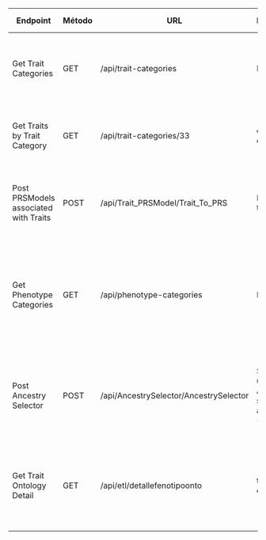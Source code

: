 | Endpoint                          | Método | URL                                      | Parámetros             | Headers                         | Descripción                                                            | Respuesta Exitosa                                                                                                                                                                                                                   | Códigos de Estado                                               |
|-----------------------------------|--------|------------------------------------------|-------------------------|----------------------------------|------------------------------------------------------------------------|-------------------------------------------------------------------------------------------------------------------------------------------------------------------------------------------------------------------------------------|------------------------------------------------------------------|
| Get Trait Categories              | GET    | /api/trait-categories                    | Ninguno                 | Authorization: Bearer {token}   | Devuelve todas las categorías de traits con el conteo de modelos PRS | ```json [{"id": 1, "name": "Biology process", "traits": [1, 2], "pgss": 34}, {"id": 2, "name": "Body measurement", "traits": [3], "pgss": 5}]```                                           | 200 OK, 401 Unauthorized, 500 Internal Server Error             |
| Get Traits by Trait Category      | GET    | /api/trait-categories/33                 | categoryId: en path     | Authorization: Bearer {token}   | Devuelve los traits asociados a una categoría específica              | ```json {"1": {"id": 1, "name": "Cardiovascular measurement", "pgss": 34, "description": "Descripción del trait", "URL": "https://ejemplo.com", "onto_id": "EFO_000001"}}```                    | 200 OK, 400 Bad Request, 401 Unauthorized, 500 Internal Server Error |
| Post PRSModels associated with Traits | POST   | /api/Trait_PRSModel/Trait_To_PRS        | Lista de traitId        | null                             | Dada una lista de traitId devuelve los modelos PRS asociados          | ```json { "prsModels": [{ "id": 9111, "name": "PRS29_AAA", "numberOfSNP": 29, "pgscId": "PGS000753", "pgscURL": "https://www.pgscatalog.org/score/PGS000753/", "publicationId": 864 }], "message": "Se encontraron 1 modelos PRS asociados con los traits seleccionados" }``` | 200 OK, 400 Bad Request, 405 Method Not Allowed, 500 Internal Server Error |
| Get Phenotype Categories          | GET    | /api/phenotype-categories                | Ninguno                 | null                             | Devuelve todas las categorías de fenotipos con el conteo de modelos PRS y los traits asociados. | ```json { "categories": [ { "id": 33, "label": "Biological process", "traits": [ "EFO_0004347", "EFO_0004329", "EFO_0007585", "EFO_0004315", "EFO_0004337", "EFO_0007766", "EFO_0008579", "EFO_0005422", "EFO_0004319", "EFO_0005670", "EFO_0010158" ], "prs_count": 37 }, { "id": 34, "label": "Body measurement", "traits": [ "EFO_0004344", "EFO_0007788", "EFO_0005106", "EFO_0007800", "EFO_0004340", "EFO_0004338", "EFO_0004324", "EFO_0005935", "EFO_0004343" ], "prs_count": 184 } ] }``` | 200 OK, 500 Internal Server Error |
| Post Ancestry Selector            | POST   | /api/AncestrySelector/AncestrySelector  | String de una Ancestría o su abreviación (símbolo) | null                             | Dada una ancestría, devuelve los modelos PRS asociados a esa ancestría | ```json { "message": "Se encontraron 4424 modelos PRS para ancestría \"eur\"", "prsModels": [ { "id": 8361, "name": "PRS77_BC", "numberOfSNP": 77, "pgscId": "PGS000001", "pgscURL": "https://www.pgscatalog.org/score/PGS000001/", "publicationId": 709, "broadAncestryCategories": [ { "percentage": 100, "broadAncestryId": 62, "prsModelId": 8361, "broadAncestryCategory": { "id": 62, "symbol": "EUR", "label": "European" } } ] } ] }``` | 200 OK, 400 Bad Request, 404 Not Found, 500 Internal Server Error |
| Get Trait Ontology Detail         | GET    | /api/etl/detallefenotipoonto            | traitId: en query       | null                             | Según un traitId, devuelve el label, descripción y URL de ontología asociada | ```json { "id": 728, "label": "addictive behaviour", "description": "The observable, measurable, and often pathological activity of an organism that portrays its inability to overcome a habit resulting in an insatiable craving for a substance or for performing certain acts. The addictive behavior includes the emotional and physical overdependence on the object of habit in increasing amount or frequency.", "ontologyUrl": "http://www.ebi.ac.uk/efo/EFO_0004347" }``` | 200 OK, 401 Unauthorized, 500 Internal Server Error |
